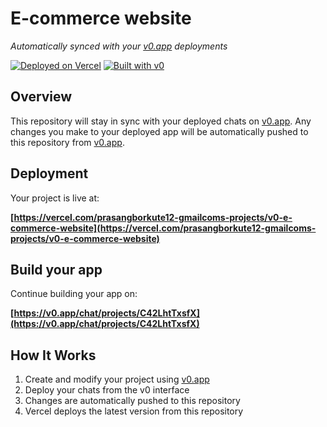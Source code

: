# E-commerce website

*Automatically synced with your [v0.app](https://v0.app) deployments*

[![Deployed on Vercel](https://img.shields.io/badge/Deployed%20on-Vercel-black?style=for-the-badge&logo=vercel)](https://vercel.com/prasangborkute12-gmailcoms-projects/v0-e-commerce-website)
[![Built with v0](https://img.shields.io/badge/Built%20with-v0.app-black?style=for-the-badge)](https://v0.app/chat/projects/C42LhtTxsfX)

## Overview

This repository will stay in sync with your deployed chats on [v0.app](https://v0.app).
Any changes you make to your deployed app will be automatically pushed to this repository from [v0.app](https://v0.app).

## Deployment

Your project is live at:

**[https://vercel.com/prasangborkute12-gmailcoms-projects/v0-e-commerce-website](https://vercel.com/prasangborkute12-gmailcoms-projects/v0-e-commerce-website)**

## Build your app

Continue building your app on:

**[https://v0.app/chat/projects/C42LhtTxsfX](https://v0.app/chat/projects/C42LhtTxsfX)**

## How It Works

1. Create and modify your project using [v0.app](https://v0.app)
2. Deploy your chats from the v0 interface
3. Changes are automatically pushed to this repository
4. Vercel deploys the latest version from this repository